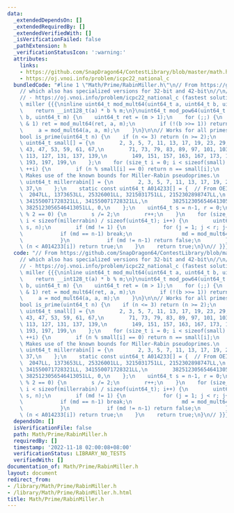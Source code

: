 ```yaml
---
data:
  _extendedDependsOn: []
  _extendedRequiredBy: []
  _extendedVerifiedWith: []
  _isVerificationFailed: false
  _pathExtension: h
  _verificationStatusIcon: ':warning:'
  attributes:
    links:
    - https://github.com/SnapDragon64/ContestLibrary/blob/master/math.h
    - https://oj.vnoi.info/problem/icpc22_national_c
  bundledCode: "#line 1 \"Math/Prime/RabinMiller.h\"\n// From https://github.com/SnapDragon64/ContestLibrary/blob/master/math.h\n\
    // which also has specialized versions for 32-bit and 42-bit\n//\n// Tested:\n\
    // - https://oj.vnoi.info/problem/icpc22_national_c (fastest solution)\n\n// Rabin\
    \ miller {{{\ninline uint64_t mod_mult64(uint64_t a, uint64_t b, uint64_t m) {\n\
    \    return __int128_t(a) * b % m;\n}\nuint64_t mod_pow64(uint64_t a, uint64_t\
    \ b, uint64_t m) {\n    uint64_t ret = (m > 1);\n    for (;;) {\n        if (b\
    \ & 1) ret = mod_mult64(ret, a, m);\n        if (!(b >>= 1)) return ret;\n   \
    \     a = mod_mult64(a, a, m);\n    }\n}\n\n// Works for all primes p < 2^64\n\
    bool is_prime(uint64_t n) {\n    if (n <= 3) return (n >= 2);\n    static const\
    \ uint64_t small[] = {\n        2, 3, 5, 7, 11, 13, 17, 19, 23, 29, 31, 37, 41,\
    \ 43, 47, 53, 59, 61, 67,\n        71, 73, 79, 83, 89, 97, 101, 103, 107, 109,\
    \ 113, 127, 131, 137, 139,\n        149, 151, 157, 163, 167, 173, 179, 181, 191,\
    \ 193, 197, 199,\n    };\n    for (size_t i = 0; i < sizeof(small) / sizeof(uint64_t);\
    \ ++i) {\n        if (n % small[i] == 0) return n == small[i];\n    }\n\n    //\
    \ Makes use of the known bounds for Miller-Rabin pseudoprimes.\n    static const\
    \ uint64_t millerrabin[] = {\n        2, 3, 5, 7, 11, 13, 17, 19, 23, 29, 31,\
    \ 37,\n    };\n    static const uint64_t A014233[] = {  // From OEIS.\n      \
    \  2047LL, 1373653LL, 25326001LL, 3215031751LL, 2152302898747LL,\n        3474749660383LL,\
    \ 341550071728321LL, 341550071728321LL,\n        3825123056546413051LL, 3825123056546413051LL,\
    \ 3825123056546413051LL, 0,\n    };\n    uint64_t s = n-1, r = 0;\n    while (s\
    \ % 2 == 0) {\n        s /= 2;\n        r++;\n    }\n    for (size_t i = 0, j;\
    \ i < sizeof(millerrabin) / sizeof(uint64_t); i++) {\n        uint64_t md = mod_pow64(millerrabin[i],\
    \ s, n);\n        if (md != 1) {\n            for (j = 1; j < r; j++) {\n    \
    \            if (md == n-1) break;\n                md = mod_mult64(md, md, n);\n\
    \            }\n            if (md != n-1) return false;\n        }\n        if\
    \ (n < A014233[i]) return true;\n    }\n    return true;\n}\n// }}}\n"
  code: "// From https://github.com/SnapDragon64/ContestLibrary/blob/master/math.h\n\
    // which also has specialized versions for 32-bit and 42-bit\n//\n// Tested:\n\
    // - https://oj.vnoi.info/problem/icpc22_national_c (fastest solution)\n\n// Rabin\
    \ miller {{{\ninline uint64_t mod_mult64(uint64_t a, uint64_t b, uint64_t m) {\n\
    \    return __int128_t(a) * b % m;\n}\nuint64_t mod_pow64(uint64_t a, uint64_t\
    \ b, uint64_t m) {\n    uint64_t ret = (m > 1);\n    for (;;) {\n        if (b\
    \ & 1) ret = mod_mult64(ret, a, m);\n        if (!(b >>= 1)) return ret;\n   \
    \     a = mod_mult64(a, a, m);\n    }\n}\n\n// Works for all primes p < 2^64\n\
    bool is_prime(uint64_t n) {\n    if (n <= 3) return (n >= 2);\n    static const\
    \ uint64_t small[] = {\n        2, 3, 5, 7, 11, 13, 17, 19, 23, 29, 31, 37, 41,\
    \ 43, 47, 53, 59, 61, 67,\n        71, 73, 79, 83, 89, 97, 101, 103, 107, 109,\
    \ 113, 127, 131, 137, 139,\n        149, 151, 157, 163, 167, 173, 179, 181, 191,\
    \ 193, 197, 199,\n    };\n    for (size_t i = 0; i < sizeof(small) / sizeof(uint64_t);\
    \ ++i) {\n        if (n % small[i] == 0) return n == small[i];\n    }\n\n    //\
    \ Makes use of the known bounds for Miller-Rabin pseudoprimes.\n    static const\
    \ uint64_t millerrabin[] = {\n        2, 3, 5, 7, 11, 13, 17, 19, 23, 29, 31,\
    \ 37,\n    };\n    static const uint64_t A014233[] = {  // From OEIS.\n      \
    \  2047LL, 1373653LL, 25326001LL, 3215031751LL, 2152302898747LL,\n        3474749660383LL,\
    \ 341550071728321LL, 341550071728321LL,\n        3825123056546413051LL, 3825123056546413051LL,\
    \ 3825123056546413051LL, 0,\n    };\n    uint64_t s = n-1, r = 0;\n    while (s\
    \ % 2 == 0) {\n        s /= 2;\n        r++;\n    }\n    for (size_t i = 0, j;\
    \ i < sizeof(millerrabin) / sizeof(uint64_t); i++) {\n        uint64_t md = mod_pow64(millerrabin[i],\
    \ s, n);\n        if (md != 1) {\n            for (j = 1; j < r; j++) {\n    \
    \            if (md == n-1) break;\n                md = mod_mult64(md, md, n);\n\
    \            }\n            if (md != n-1) return false;\n        }\n        if\
    \ (n < A014233[i]) return true;\n    }\n    return true;\n}\n// }}}\n"
  dependsOn: []
  isVerificationFile: false
  path: Math/Prime/RabinMiller.h
  requiredBy: []
  timestamp: '2022-11-18 02:00:08+08:00'
  verificationStatus: LIBRARY_NO_TESTS
  verifiedWith: []
documentation_of: Math/Prime/RabinMiller.h
layout: document
redirect_from:
- /library/Math/Prime/RabinMiller.h
- /library/Math/Prime/RabinMiller.h.html
title: Math/Prime/RabinMiller.h
---
```

